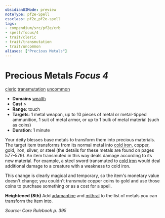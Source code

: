 ```yaml
---
obsidianUIMode: preview
noteType: pf2e-Spell
cssclass: pf2e,pf2e-spell
tags:
- compendium/src/pf2e/crb
- spell/focus/4
- trait/cleric
- trait/transmutation
- trait/uncommon
aliases: ["Precious Metals"]
---
```

# Precious Metals *Focus 4*   
[cleric](rules/traits/cleric.md "Cleric Class Trait")  [transmutation](rules/traits/transmutation.md "Transmutation School Trait")  [uncommon](rules/traits/uncommon.md "Uncommon Rarity Trait")  

- **Domains** [wealth](compendium/setting/domains.md#Wealth)
- **Cast** [>](rules/core-rulebook/chapter-9-playing-the-game.md#Actions "Single Action") 
- **Range**: touch
- **Targets**: 1 metal weapon, up to 10 pieces of metal or metal-tipped ammunition, 1 suit of metal armor, or up to 1 bulk of metal material (such as coins)
- **Duration**: 1 minute

Your deity blesses base metals to transform them into precious materials. The target item transforms from its normal metal into [cold iron](compendium/equipment/items/cold-iron.md), copper, gold, iron, silver, or steel (the details for these metals are found on pages 577–579). An item transmuted in this way deals damage according to its new material. For example, a steel sword transmuted to [cold iron](compendium/equipment/items/cold-iron-weapon.md) would deal additional damage to a creature with a weakness to cold iron.

This change is clearly magical and temporary, so the item's monetary value doesn't change; you couldn't transmute copper coins to gold and use those coins to purchase something or as a cost for a spell.

**Heightened (8th)** Add [adamantine](compendium/equipment/items/adamantine.md) and [mithral](compendium/equipment/items/mithral.md) to the list of metals you can transform the item into.

*Source: Core Rulebook p. 395*